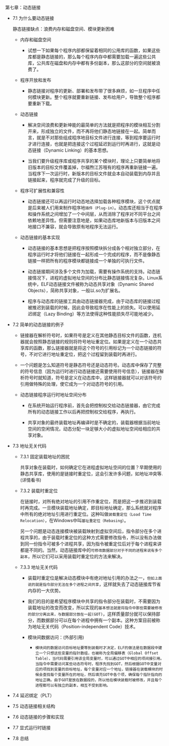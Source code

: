 第七章：动态链接

- 7.1 为什么要动态链接

    静态链接缺点：浪费内存和磁盘空间、模块更新困难

    - 内存和磁盘空间

        - 试想一下如果每个程序内部都保留着相同的公用库的函数，如果这些库都是静态链接的，那么每个程序内存中都需要加载一遍这些公共库，公共库在磁盘和内存中都有多份副本，那么这部分的空间就被浪费了。

    - 程序开放和发布
        - 静态链接对程序的更新、部署和发布带了很多麻烦，如一旦程序中任何模块更新。整个程序就要重新链接、发布给用户，导致整个程序都要重新下载。

    - 动态链接
        - 解决空间浪费和更新坤能的最简单的方法就是把程序的模块相互分割开来，形成独立的文件，而不再将他们静态地链接在一起。简单而言，就是不对那些组成程序地目标文件进行连接，等到程序要运行时才进行连接，也就是把连接这个过程延迟到运行时再进行，这就是动态链接（Dynamic Linking）的基本思想。

        - 当我们要升级程序库或程序共享的某个模块时，理论上只要简单地将旧版本的目标文件覆盖掉，尔福煦江苏哦有的程序再重新链接一遍。当程序下一次运行时，新版本的目标文件就会本自动装载到内存并且链接起来，程序就完成了升级的目标。

    - 程序可扩展性和兼容性
        - 动态链接还可以再运行时动态地选择加载各种程序模块，这个优点就是后来被人们用来制作程序地`插件（Plug-in）`。动态库还相当于在程序和操作系统之间增加了一个中间层，从而消除了程序对不同平台之间依赖地差异性。但需要注意地是，如果动态库地新版本与旧版本之间地接口不兼容，就会导致原有地程序无法运行。

    - 动态链接的基本实现

        - 动态链接的基本思想是把程序按照模块拆分成各个相对独立部分，在程序运行时才将他们链接在一起形成一个完成的程序，而不是像静态链接一样把所有的程序模块都链接成一个单独的可执行文件。

        - 动态链接期间涉及多个文件为加载，需要有操作系统的支持。动态链接情况下，进程的虚拟地址空间的分布比静态链接情况复杂。Linux系统中，ELF动态链接文件被称为动态共享对象（Dynamic Shared Objects），简称共享对象，一般以.so为扩展名。

        - 程序与动态库的链接工具由动态链接器完成，由于动态库的链接过程被推迟到装载的时候，因此会导致程序在性能上的损失。可以使用延迟绑定（Lazy Binding）等方法使得这种性能损失尽可能地减少。


- 7.2 简单的动态链接的例子

    - 链接器在解析符号时，如果符号是定义在其他静态目标文件的函数，连机器就会按照静态链接的规则将符号地址重定位。如果是定义在一个动态共享库的函数，那么链接器就是将这个符号的引用标记为一个动态链接的符号，不对它进行地址重定位，把这个过程留到装载时再进行。

    - 一个问题是怎么知道符号是静态符号还是动态符号。动态库中保存了完整的符号信息（因为运行时进行动态链接还需要使用符号信息），链接器在解析符号时就知道，符号是定义在动态库中，这样链接器就可以对该符号的引用做特殊的处理，使它成为一个对动态符号的引用。


    - 动态链接程序运行时地址空间分布

        - 在系统开始运行程序前，首先会把控制权交给动态链接器，由它完成所有的动态链接工作以后再把控制权交给程序，再执行。

        - 共享对象的最终装载地址再编译时是不确定的，装载器根据当前地址空间的空闲情况，动态分配一块足够大小的虚拟地址空间给相应的共享对象。



- 7.3 地址无关代码

    - 7.3.1 固定装载地址的困扰

        共享对象在装载时，如何确定它在进程虚拟地址空间的位置？早期使用的静态共享库，使用的是链接时重定位，这会引发许多问题，如地址冲突等.(详情看书)

    - 7.3.2 装载时重定位

        在链接时，对所有绝对地址的引用不作重定位，而是把这一步推迟到装载时再完成。一旦模块装载地址确定，即目标地址确定，那么系统就对程序中所有的绝对地址引用进行重定位。这种叫做`装载重定位（Load Time Relocation）`，在Windows中叫`基址重定位（Rebasing）`。

        另一个问题是动态连接模块被装载映射到虚拟空间后，指令部分在多个进程共享的，由于装载时重定位的这种方式需要修改指令，所以没有办法做到同一份指令可被多个进程共享，因为指令被重定位后对于每个进程来讲都是不同的。当然，动态链接库中的`可修改数据部分对于不同的进程来说有多个副本`，所以它们可以采用装载时重定位的方法来解决。

    - 7.3.3 地址无关代码

        - 装载时重定位是解决动态模块中有绝对地址引用的办法之一，`但如上面说的就是指令部分无法在多个进程之间共享`，这样就失去了动态链接库节省内存的一大优势。

        - 我们的目的是希望程序模块中共享的指令部分在装载时，不需要因为装载地址的改变而改变，所以实现的`基本想法就是将指令中那些需要被修改的部分分离出来，与数据部分放在一起(GOT)`，这样质量部分就可以保持部分，而数据部分可以在每个进程中拥有一个副本。这种方案目前被称为地址无关代码（Position-independent Code）技术。

        - 模块间数据访问：(外部引用)

            - `模块间的数据访问目标地址要等到装载时才决定，ELF的做法是在数据段中建立一个只想这些变量的指针数组，也被称为全局偏移表（Global Offset Table），当代码需要引用该全局变量时，可以通过GOT中相应的项间接引用。当指令中需要访问某些动态符号时，程序先找到GOT，然后根据GOT中变量对应的项找到变量的目标地址，每个变量对应一个地址，链接器在装载模块的时候会查找每个变量所在的地址，然后填充GOT中各个项，确保每个指针指向的地址正确。由于GOT是放在数据段的，所以他在模块装载时被修改，并且每个进程都可以有独立的副本，相互不受到影响。`


- 7.4 延迟绑定（PLT）

    


- 7.5 动态链接相关结构


- 7.6 动态链接的步骤和实现


- 7.7 显式运行时链接


- 7.8 总结